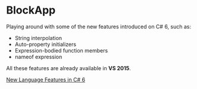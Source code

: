 # BlockApp

Playing around with some of the new features introduced on C# 6, such as:

- String interpolation
- Auto-property initializers
- Expression-bodied function members
- nameof expression

All these features are already available in **VS 2015**.

[New Language Features in C# 6](https://github.com/dotnet/roslyn/wiki/New-Language-Features-in-C%23-6)